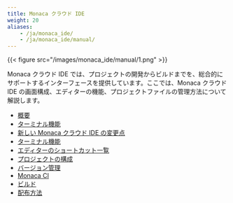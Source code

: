 ```yaml
---
title: Monaca クラウド IDE
weight: 20
aliases: 
    - /ja/monaca_ide/
    - /ja/monaca_ide/manual/
---
```


{{< figure src="/images/monaca_ide/manual/1.png" >}}

Monaca クラウド IDE では、プロジェクトの開発からビルドまでを、総合的にサポートするインターフェースを提供しています。ここでは、Monaca クラウド IDE の画面構成、エディターの機能、プロジェクトファイルの管理方法について解説します。

- [概要](overview)
- [ターミナル機能](terminal)
- [新しい Monaca クラウド IDE の変更点](changes)
- [ターミナル機能](terminal)
- [エディターのショートカット一覧](editor)
- [プロジェクトの構成](dependencies)
- [バージョン管理](version_control)
- [Monaca CI](monaca_ci)
- [ビルド](build)
- [配布方法](deploy)
